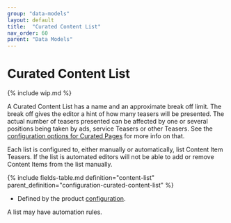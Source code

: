 ```yaml
---
group: "data-models"
layout: default
title:  "Curated Content List"
nav_order: 60
parent: "Data Models"
---
```


# Curated Content List

{% include wip.md %}

A Curated Content List has a name and an approximate break off limit. The break off gives the editor a hint of how many teasers will be presented. The actual number of teasers presented can be affected by one or several positions being taken by ads, service Teasers or other Teasers. See the [configuration options for Curated Pages](../configuration/curated-content-lists.md) for more info on that.

Each list is configured to, either manually or automatically, list Content Item Teasers. If the list is automated editors will not be able to add or remove Content Items from the list manually.

{% include fields-table.md definition="content-list" parent_definition="configuration-curated-content-list" %}

* Defined by the product [configuration](../configuration/curated-content-lists.md).

A list may have automation rules. 
